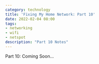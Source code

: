 ```yaml
---
category: technology
title: 'Fixing My Home Network: Part 10'
date: 2022-02-04 08:00
tags:
- networking
- wifi
- netspot
description: "Part 10 Notes"
---
```


Part 10: Coming Soon...